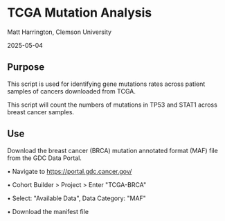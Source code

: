 # TCGA Mutation Analysis

Matt Harrington, Clemson University

2025-05-04

## Purpose
This script is used for identifying gene mutations rates across patient samples of cancers downloaded from TCGA.

This script will count the numbers of mutations in TP53 and STAT1 across breast cancer samples.

## Use

Download the breast cancer (BRCA) mutation annotated format (MAF) file from the GDC Data Portal.

• Navigate to https://portal.gdc.cancer.gov/

• Cohort Builder > Project > Enter "TCGA-BRCA"

• Select: "Available Data", Data Category: "MAF"

• Download the manifest file
